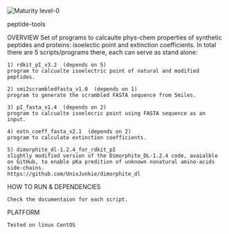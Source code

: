 ![Maturity level-0](https://img.shields.io/badge/Maturity%20Level-ML--0-red)

peptide-tools

OVERVIEW
    Set of programs to calcaulte phys-chem properties of synthetic peptides and proteins: isoelectic point and extinction coefficients.
    In total there are 5 scripts/programs there, each can serve as stand alone:

    1) rdkit_pI_v3.2  (depends on 5)
    program to calcualte isoelectric point of natural and modified peptides. 

    2) smi2scrambledfasta_v1.0  (depends on 1)
    program to generate the scrambled FASTA sequence from Smiles.

    3) pI_fasta_v1.4  (depends on 2)
    program to calcualte isoelecric point using FASTA sequence as an input.

    4) extn_coeff_fasta_v2.1  (depends on 2)
    program to calculate extinction coefficients.

    5) dimorphite_dl-1.2.4_for_rdkit_pI  
    slightly modified version of the Dimorphite_DL-1.2.4 code, avaialble on GitHub, to enable pKa predition of unknown nonatural amino-acids side-chains.  
    https://github.com/UnixJunkie/dimorphite_dl


HOW TO RUN & DEPENDENCIES 

    Check the documentaion for each script. 

PLATFORM

    Tested on linux CentOS

